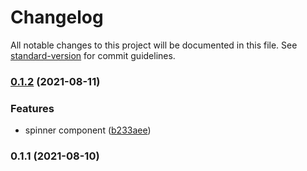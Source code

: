 # Changelog

All notable changes to this project will be documented in this file. See [standard-version](https://github.com/conventional-changelog/standard-version) for commit guidelines.

### [0.1.2](https://github.com/notGonim/workmotion_task/compare/v0.1.1...v0.1.2) (2021-08-11)


### Features

* spinner component ([b233aee](https://github.com/notGonim/workmotion_task/commit/b233aeea14bd5558cf7fa6ebd38b7bdc4b0eb082))

### 0.1.1 (2021-08-10)
